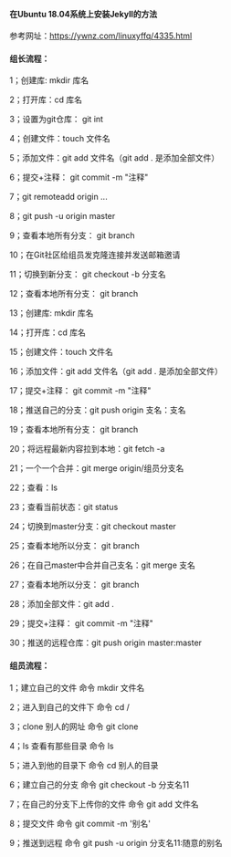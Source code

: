 #### 在Ubuntu 18.04系统上安装Jekyll的方法

参考网址：https://ywnz.com/linuxyffq/4335.html

#### 组长流程：

1；创建库:  mkdir 库名

2；打开库：cd 库名

3；设置为git仓库： git int

4；创建文件：touch 文件名

5；添加文件：git add 文件名（git add . 是添加全部文件）

6；提交+注释： git commit -m "注释"

7；git remoteadd origin ...

8；git push -u origin master

9；查看本地所有分支： git branch

10；在Git社区给组员发克隆连接并发送邮箱邀请

11；切换到新分支： git  checkout  -b 分支名

12；查看本地所有分支： git branch

13；创建库:  mkdir 库名

14；打开库：cd 库名

15；创建文件：touch 文件名

16；添加文件：git add 文件名（git add . 是添加全部文件）

17；提交+注释： git commit -m "注释"

18；推送自己的分支：git push origin 支名：支名

19；查看本地所有分支： git branch

20；将远程最新内容拉到本地：git fetch -a

21；一个一个合并：git merge origin/组员分支名

22；查看：ls

23；查看当前状态：git  status

24；切换到master分支：git checkout master

25；查看本地所以分支： git branch

26；在自己master中合并自己支名：git merge 支名

27；查看本地所以分支： git branch

28；添加全部文件：git add .

29；提交+注释： git commit -m "注释"

30；推送的远程仓库：git push origin master:master

#### 组员流程：

1；建立自己的文件                命令  mkdir  文件名

2；进入到自己的文件下     命令   cd  /

3；clone 别人的网址      命令   git clone 

4；ls 查看有那些目录      命令  ls

5；进入到他的目录下      命令  cd 别人的目录

6；建立自己的分支        命令   git checkout -b   分支名11

7；在自己的分支下上传你的文件    命令   git add  文件名

8；提交文件        命令  git commit -m   '别名'

9；推送到远程      命令   git push  -u  origin      分支名11:随意的别名



>